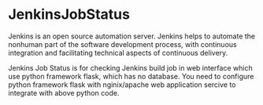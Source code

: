 # JenkinsJobStatus
Jenkins is an open source automation server. Jenkins helps to automate the nonhuman part of the software development process, with continuous integration and facilitating technical aspects of continuous delivery. 

Jenkins Job Status is for checking Jenkins build job in web interface which use python framework flask, which has no database. 
You need to configure python framework flask with nginix/apache web application sercive to integrate with above python code.

